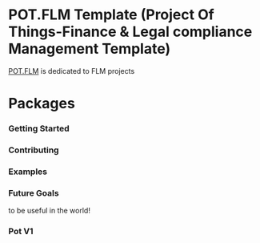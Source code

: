 # POT.FLM Template (Project Of Things-Finance & Legal compliance Management Template)

[POT.FLM](https://zildot.com/frameworks/pot/flm) is dedicated to FLM projects


# Packages

### Getting Started

### Contributing

### Examples

### Future Goals

to be useful in the world!

### Pot V1

